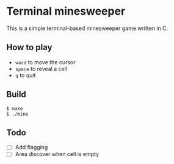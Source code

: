 # Terminal minesweeper

This is a simple terminal-based minesweeper game written in C.

## How to play

- `wasd` to move the cursor
- `space` to reveal a cell
- `q` to quit

## Build

```console
$ make
$ ./mine
```


## Todo

- [ ] Add flagging
- [ ] Area discover when cell is empty 
